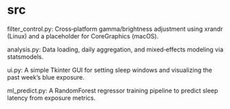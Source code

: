 # src

filter_control.py: Cross‑platform gamma/brightness adjustment using xrandr (Linux) and a placeholder for CoreGraphics (macOS).

analysis.py: Data loading, daily aggregation, and mixed‑effects modeling via statsmodels.

ui.py: A simple Tkinter GUI for setting sleep windows and visualizing the past week’s blue exposure.

ml_predict.py: A RandomForest regressor training pipeline to predict sleep latency from exposure metrics.
